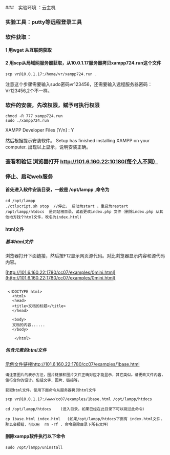 ###　实验环境 ：云主机
### 实验工具：putty等远程登录工具
### 软件获取：
#### 1 用wget 从互联网获取
#### 2 用scp从局域网服务器获取，从10.0.1.17服务器拷贝xampp724.run这个文件
    scp vr@10.0.1.17:/home/vr/xampp724.run .   
  注意这个步骤需要输入sudo密码vr123456，还需要输入远程服务器密码：Vr123456,2个不一样。
### 软件的安装，先改权限，赋予可执行权限
    chmod -R 777 xampp724.run   
    sudo ./xampp724.run   

XAMPP Developer Files [Y/n] : Y

然后根据提示安装软件。
Setup has finished installing XAMPP on your computer.
出现以上显示，说明安装正确。
### 查看和验证    浏览器打开 http://101.6.160.22:10180(每个人不同） 
### 停止、启动web服务
#### 首先进入软件安装目录，一般是 /opt/lampp ,命令为
    cd /opt/lampp
    ./ctlscript.sh stop  //停止， 启动为start ，重启为restart 
    /opt/lampp/htdocs  是网站根目录，试着更改index.php 文件（删除index.php 从其他地方找个html文件，改名为index.html)
#### html文件
##### 基本html文件

浏览器打开下面链接，然后按F12显示网页源代码。对比浏览器显示内容和源代码内容。

[http://101.6.160.22:1780/cc07/examples/0mini.html](http://101.6.160.22:1780/cc07/examples/0mini.html)
```  

 <!DOCTYPE html>
   <html>
   <head>
   <title>文档的标题</title>
   </head>
 
   <body>
   文档的内容......
   </body>
 
    </html>
```
##### 包含元素的html文件
[示例文件链接http://101.6.160.22:1780/cc07/examples/1base.html](http://101.6.160.22:1780/cc07/examples/1base.html)

    请注意图片的表示方法，图片链接和图片文件正确对应才能显示，其它类似。请更改文件内容，使符合你的设计。包括文字、图片、链接等。
    
    获取html文件，使用下面命令从服务器拷贝html文件
    
    scp vr@10.0.1.17:/www/cc07/examples/1base.html /opt/lampp/htdocs

    cd /opt/lampp/htdocs    (进入目录，如果已经在此目录下可以跳过此命令）
   
    cp 1base.html index.html   (如果/opt/lampp/htdocs下面有 index.html文件，那么会报错，可以用  rm -rf . 命令删除目录下所有文件）

#### 删除xampp软件执行以下命令
    sudo /opt/lampp/uninstall





